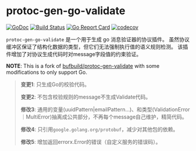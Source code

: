 # protoc-gen-go-validate

[![GoDoc](https://godoc.org/github.com/ml444/gkit/cmd/protoc-gen-go-validate?status.svg)](https://godoc.org/github.com/ml444/gkit/cmd/protoc-gen-go-validate)
[![Build Status](https://travis-ci.org/ml444/gkit.svg?branch=master)](https://travis-ci.org/ml444/gkit)
[![Go Report Card](https://goreportcard.com/badge/github.com/ml444/gkit)](https://goreportcard.com/report/github.com/ml444/gkit)
[![codecov](https://codecov.io/gh/ml444/gkit/branch/master/graph/badge.svg)](https://codecov.io/gh/ml444/gkit)


`protoc-gen-go-validate` 是一个用于生成 go 消息验证器的协议插件。
虽然协议缓冲区保证了结构化数据的类型，但它们无法强制执行值的语义规则检测。
该插件增加了对协议生成代码时对message字段值的约束验证。

**NOTE**: This is a fork of [bufbuild/protoc-gen-validate](https://github.com/bufbuild/protoc-gen-validate) with some modifications to only support Go.

> **变更1**: 只生成Go的校验代码。
> 
> **变更2**: 不包含校验规则的message不生成Validate代码。
> 
> **修改3**: 通用的变量(uuidPattern|emailPattern...)、和类型(ValidationError｜MultiError)抽离成公共部分，不再每个message自己维护，精简代码。
> 
> **修改4**: 只引用`google.golang.org/protobuf`，减少对其他包的依赖。
>
> **修改5**: 增加返回errorx.Error的错误（自定义服务的错误码）。
